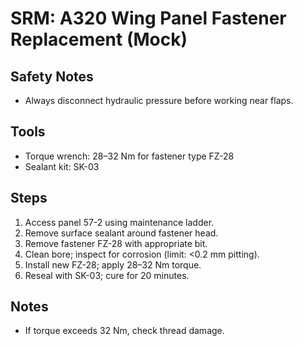 # SRM: A320 Wing Panel Fastener Replacement (Mock)

## Safety Notes
- Always disconnect hydraulic pressure before working near flaps.

## Tools
- Torque wrench: 28–32 Nm for fastener type FZ-28
- Sealant kit: SK-03

## Steps
1. Access panel 57-2 using maintenance ladder.
2. Remove surface sealant around fastener head.
3. Remove fastener FZ-28 with appropriate bit.
4. Clean bore; inspect for corrosion (limit: <0.2 mm pitting).
5. Install new FZ-28; apply 28–32 Nm torque.
6. Reseal with SK-03; cure for 20 minutes.

## Notes
- If torque exceeds 32 Nm, check thread damage.
